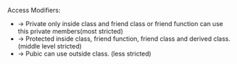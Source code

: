 Access Modifiers: 
* -> Private 
        only inside class and friend class or friend function can use this private members(most stricted)
* -> Protected
        inside class, friend function, friend class and derived class. (middle level stricted)
* -> Pubic 
        can use outside class. (less stricted)


